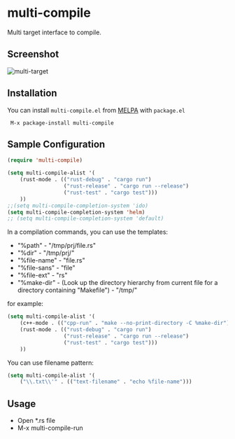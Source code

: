 # multi-compile
Multi target interface to compile.

## Screenshot

![multi-target](https://cloud.githubusercontent.com/assets/1151286/10209424/de607546-67e3-11e5-8cb0-f50d390e823b.png)

## Installation

You can install `multi-compile.el` from [MELPA](https://melpa.org/) with `package.el`

```
 M-x package-install multi-compile
```

## Sample Configuration

```lisp
(require 'multi-compile)

(setq multi-compile-alist '(
    (rust-mode . (("rust-debug" . "cargo run")
                  ("rust-release" . "cargo run --release")
                  ("rust-test" . "cargo test")))
    ))
;;(setq multi-compile-completion-system 'ido)
(setq multi-compile-completion-system 'helm)
;; (setq multi-compile-completion-system 'default)
```

In a compilation commands, you can use the templates:

- "%path" - "/tmp/prj/file.rs"
- "%dir" - "/tmp/prj/"
- "%file-name" - "file.rs"
- "%file-sans" - "file"
- "%file-ext" - "rs"
- "%make-dir" - (Look up the directory hierarchy from current file for a directory containing "Makefile") - "/tmp/"

for example:

```lisp
(setq multi-compile-alist '(
    (c++-mode . (("cpp-run" . "make --no-print-directory -C %make-dir")))
    (rust-mode . (("rust-debug" . "cargo run")
                  ("rust-release" . "cargo run --release")
                  ("rust-test" . "cargo test")))
    ))
```
You can use filename pattern:

```lisp
(setq multi-compile-alist '(
    ("\\.txt\\'" . (("text-filename" . "echo %file-name")))
```

## Usage

- Open *.rs file
- M-x multi-compile-run
